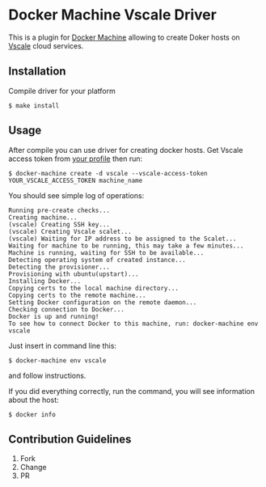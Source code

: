 # Docker Machine Vscale Driver

This is a plugin for [Docker Machine](https://docs.docker.com/machine/) allowing
to create Doker hosts on [Vscale]( http://vscale.io ) cloud services.

## Installation

Compile driver for your platform

```console
$ make install
```

## Usage

After compile you can use driver for creating docker hosts.
Get Vscale access token from [your profile](https://vscale.io/panel/settings/tokens/) then run:

```console
$ docker-machine create -d vscale --vscale-access-token YOUR_VSCALE_ACCESS_TOKEN machine_name
```

You should see simple log of operations:

```
Running pre-create checks...
Creating machine...
(vscale) Creating SSH key...
(vscale) Creating Vscale scalet...
(vscale) Waiting for IP address to be assigned to the Scalet...
Waiting for machine to be running, this may take a few minutes...
Machine is running, waiting for SSH to be available...
Detecting operating system of created instance...
Detecting the provisioner...
Provisioning with ubuntu(upstart)...
Installing Docker...
Copying certs to the local machine directory...
Copying certs to the remote machine...
Setting Docker configuration on the remote daemon...
Checking connection to Docker...
Docker is up and running!
To see how to connect Docker to this machine, run: docker-machine env vscale
```

Just insert in command line this:
```console
$ docker-machine env vscale
```
and follow instructions.

If you did everything correctly, run the command, you will see information about the host:

```console
$ docker info
```

## Contribution Guidelines

01. Fork
02. Change
03. PR
